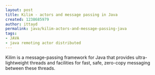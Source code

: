 ```yaml
---
layout: post
title: Kilim - actors and message passing in Java
created: 1238685979
author: ittayd
permalink: java/kilim-actors-and-message-passing-java
tags:
- JAVA
- java remoting actor distributed
---
```

<p>Kilim is a message-passing framework for Java that provides ultra-lightweight threads and facilities for fast, safe, zero-copy messaging between these threads.</p>
